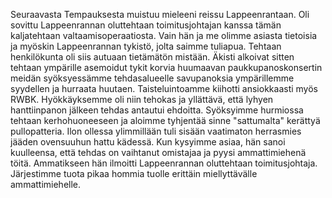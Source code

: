 
Seuraavasta Tempauksesta muistuu mieleeni reissu Lappeenrantaan. Oli sovittu Lappeenrannan 
oluttehtaan toimitusjohtajan kanssa tämän kaljatehtaan valtaamisoperaatiosta. Vain hän ja me olimme 
asiasta tietoisia ja myöskin Lappeenrannan tykistö, jolta saimme tuliapua. Tehtaan henkilökunta oli siis 
autuaan tietämätön mistään. Äkisti alkoivat sitten tehtaan ympärille asemoidut tykit korvia huumaavan 
paukkupanoskonsertin meidän syöksyessämme tehdasalueelle savupanoksia ympärillemme syydellen 
ja hurraata huutaen. Taisteluintoamme kiihotti ansiokkaasti myös RWBK. Hyökkäyksemme oli niin 
tehokas ja yllättävä, että lyhyen hanttiinpanon jälkeen tehdas antautui ehdoitta. Syöksyimme hurmiossa 
tehtaan kerhohuoneeseen ja aloimme tyhjentää sinne "sattumalta" kerättyä pullopatteria. Ilon ollessa 
ylimmillään tuli sisään vaatimaton herrasmies jääden ovensuuhun hattu kädessä. Kun kysyimme asiaa, 
hän sanoi kuulleensa, että tehdas on vaihtanut omistajaa ja pyysi ammattimiehenä töitä. Ammatikseen 
hän ilmoitti Lappeenrannan oluttehtaan toimitusjohtaja. Järjestimme tuota pikaa hommia tuolle erittäin 
miellyttävälle ammattimiehelle.
